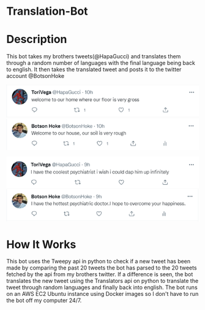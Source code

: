 # Translation-Bot

# Description
This bot takes my brothers tweets(@HapaGucci) and translates them through a random number of languages with the final language being back to english. It then
takes the translated tweet and posts it to the twitter account @BotsonHoke

![](https://github.com/JacksonMHoke/Translation-Bot/blob/main/thomas1.PNG)      ![](https://github.com/JacksonMHoke/Translation-Bot/blob/main/botson1.PNG)

![](https://github.com/JacksonMHoke/Translation-Bot/blob/main/thomas2.PNG)      ![](https://github.com/JacksonMHoke/Translation-Bot/blob/main/botson2.PNG)

# How It Works
This bot uses the Tweepy api in python to check if a new tweet has been made by comparing the past 20 tweets the bot has parsed to the 20 tweets fetched by the api
from my brothers twitter. If a difference is seen, the bot translates the new tweet using the Translators api on python to translate the tweet through random languages
and finally back into english. The bot runs on an AWS EC2 Ubuntu instance using Docker images so I don't have to run the bot off my computer 24/7.

